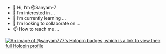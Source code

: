 - 👋 Hi, I’m @Sanyam-7
- 👀 I’m interested in ...
- 🌱 I’m currently learning ...
- 💞️ I’m looking to collaborate on ...
- 📫 How to reach me ...

<!---
Sanyam-7/Sanyam-7 is a ✨ special ✨ repository because its `README.md` (this file) appears on your GitHub profile.
You can click the Preview link to take a look at your changes.
--->
[![An image of @sanyam777's Holopin badges, which is a link to view their full Holopin profile](https://holopin.me/sanyam777)](https://holopin.io/@sanyam777)
